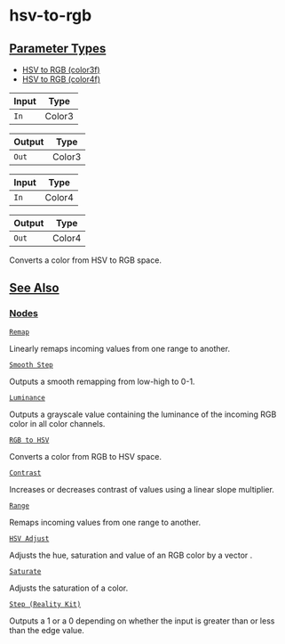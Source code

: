 # hsv-to-rgb


[Parameter Types](/documentation/shadergraph/adjustment/hsv-to-rgb#Parameter-Types)
-----------------------------------------------------------------------------------

* [HSV to RGB (color3f)](#)
* [HSV to RGB (color4f)](#)

| Input | Type |
| --- | --- |
| `In` | Color3 |

| Output | Type |
| --- | --- |
| `Out` | Color3 |

| Input | Type |
| --- | --- |
| `In` | Color4 |

| Output | Type |
| --- | --- |
| `Out` | Color4 |

 Converts a color from HSV to RGB space.

[See Also](/documentation/shadergraph/adjustment/hsv-to-rgb#see-also)
---------------------------------------------------------------------

### [Nodes](/documentation/shadergraph/adjustment/hsv-to-rgb#nodes)

[`Remap`](/documentation/shadergraph/adjustment/remap)

 Linearly remaps incoming values from one range to another.
 

[`Smooth Step`](/documentation/shadergraph/adjustment/smooth-step)

 Outputs a smooth remapping from low-high to 0-1.
 

[`Luminance`](/documentation/shadergraph/adjustment/luminance)

 Outputs a grayscale value containing the luminance of the incoming RGB color in all color channels.
 

[`RGB to HSV`](/documentation/shadergraph/adjustment/rgb-to-hsv)

 Converts a color from RGB to HSV space.
 

[`Contrast`](/documentation/shadergraph/adjustment/contrast)

 Increases or decreases contrast of values using a linear slope multiplier.
 

[`Range`](/documentation/shadergraph/adjustment/range)

 Remaps incoming values from one range to another.
 

[`HSV Adjust`](/documentation/shadergraph/adjustment/hsv-adjust)

 Adjusts the hue, saturation and value of an RGB color by a vector .
 

[`Saturate`](/documentation/shadergraph/adjustment/saturate)

 Adjusts the saturation of a color.
 

[`Step (Reality
  Kit)`](/documentation/shadergraph/adjustment/step-(realitykit))

 Outputs a 1 or a 0 depending on whether the input is greater than or less than the edge value.
 


